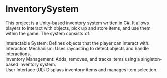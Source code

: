 # InventorySystem
 
This project is a Unity-based inventory system written in C#. It allows players to interact with objects, pick up and store items, and use them within the game. The system consists of:

Interactable System: Defines objects that the player can interact with.         
Interaction Mechanism: Uses raycasting to detect objects and handle interactions.        
Inventory Management: Adds, removes, and tracks items using a singleton-based inventory system.  
User Interface (UI): Displays inventory items and manages item selection.
